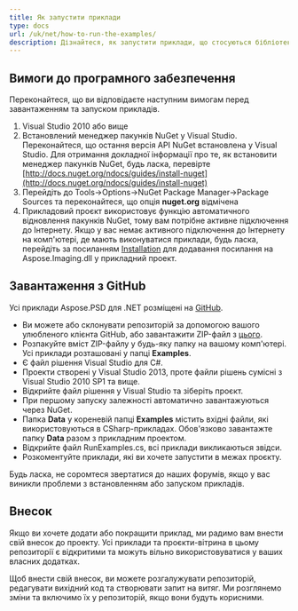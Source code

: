 ```yaml
---
title: Як запустити приклади
type: docs
url: /uk/net/how-to-run-the-examples/
description: Дізнайтеся, як запустити приклади, що стосуються бібліотеки формату файлів PSD, які розміщені на GitHub.
---
```


## **Вимоги до програмного забезпечення**
Переконайтеся, що ви відповідаєте наступним вимогам перед завантаженням та запуском прикладів.

1. Visual Studio 2010 або вище
1. Встановлений менеджер пакунків NuGet у Visual Studio. Переконайтеся, що остання версія API NuGet встановлена у Visual Studio. Для отримання докладної інформації про те, як встановити менеджер пакунків NuGet, будь ласка, перевірте [http://docs.nuget.org/ndocs/guides/install-nuget](http://docs.nuget.org/ndocs/guides/install-nuget)
1. Перейдіть до Tools->Options->NuGet Package Manager->Package Sources та переконайтеся, що опція **nuget.org** відмічена
1. Прикладовий проєкт використовує функцію автоматичного відновлення пакунків NuGet, тому вам потрібне активне підключення до Інтернету. Якщо у вас немає активного підключення до Інтернету на комп'ютері, де мають виконуватися приклади, будь ласка, перейдіть за посиланням [Installation](/psd/uk/net/installation/) для додавання посилання на Aspose.Imaging.dll у прикладний проект.

## **Завантаження з GitHub**
Усі приклади Aspose.PSD для .NET розміщені на [GitHub](https://github.com/aspose-psd/Aspose.PSD-for-.NET).

- Ви можете або склонувати репозиторій за допомогою вашого улюбленого клієнта GitHub, або завантажити ZIP-файл з [цього](https://github.com/aspose-psd/Aspose.PSD-for-.NET/archive/master.zip).
- Розпакуйте вміст ZIP-файлу у будь-яку папку на вашому комп'ютері. Усі приклади розташовані у папці **Examples**.
- Є файл рішення Visual Studio для C#.
- Проекти створені у Visual Studio 2013, проте файли рішень сумісні з Visual Studio 2010 SP1 та вище.
- Відкрийте файл рішення у Visual Studio та зіберіть проєкт.
- При першому запуску залежності автоматично завантажуються через NuGet.
- Папка **Data** у кореневій папці **Examples** містить вхідні файли, які використовуються в CSharp-прикладах. Обов'язково завантажте папку **Data** разом з прикладним проектом.
- Відкрийте файл RunExamples.cs, всі приклади викликаються звідси.
- Розкоментуйте приклади, які ви хочете запустити в межах проєкту.

Будь ласка, не соромтеся звертатися до наших форумів, якщо у вас виникли проблеми з встановленням або запуском прикладів.

## **Внесок**
Якщо ви хочете додати або покращити приклад, ми радимо вам внести свій внесок до проекту. Усі приклади та проєкти-вітрина в цьому репозиторії є відкритими та можуть вільно використовуватися у ваших власних додатках.

Щоб внести свій внесок, ви можете розгалужувати репозиторій, редагувати вихідний код та створювати запит на витяг. Ми розглянемо зміни та включимо їх у репозиторій, якщо вони будуть корисними.
